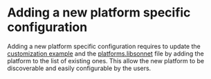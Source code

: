 # Adding a new platform specific configuration

Adding a new platform specific configuration requires to update the [customization example](https://github.com/prometheus-operator/kube-prometheus/tree/main/../docs/customizations/platform-specific.md#running-kube-prometheus-on-specific-platforms) and the [platforms.libsonnet](platforms.libsonnet) file by adding the platform to the list of existing ones. This allow the new platform to be discoverable and easily configurable by the users.
